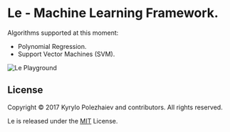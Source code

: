 # Le - Machine Learning Framework.

Algorithms supported at this moment:
* Polynomial Regression.
* Support Vector Machines (SVM).

![Le Playground](http://kirushyk.github.io/projects/le.png)

## License

Copyright &copy; 2017 Kyrylo Polezhaiev and contributors. All rights reserved.

Le is released under the [MIT](LICENSE) License.
